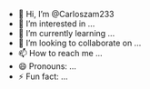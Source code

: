 - 👋 Hi, I’m @Carloszam233
- 👀 I’m interested in ...
- 🌱 I’m currently learning ...
- 💞️ I’m looking to collaborate on ...
- 📫 How to reach me ...
- 😄 Pronouns: ...
- ⚡ Fun fact: ...

<!---
Carloszam233/Carloszam233 is a ✨ special ✨ repo8
sitory because its `README.md` (this file) appears on your GitHub profile.
You can click the Preview link to take a look at your changes.
--->
